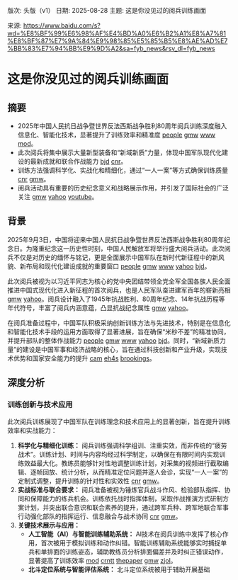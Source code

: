 版次: 头版（v1）
日期: 2025-08-28
主题: 这是你没见过的阅兵训练画面

来源: https://www.baidu.com/s?wd=%E8%BF%99%E6%98%AF%E4%BD%A0%E6%B2%A1%E8%A7%81%E8%BF%87%E7%9A%84%E9%98%85%E5%85%B5%E8%AE%AD%E7%BB%83%E7%94%BB%E9%9D%A2&sa=fyb_news&rsv_dl=fyb_news

# 这是你没见过的阅兵训练画面

## 摘要
- 2025年中国人民抗日战争暨世界反法西斯战争胜利80周年阅兵训练深度融入信息化、智能化技术，显著提升了训练效率和精准度 [people](https://vertexaisearch.cloud.google.com/grounding-api-redirect/AUZIYQF1hJedc79dDP9tCXGfXkeiTL1I5nWKjFCcNOoJ-yIIXH74WWxCm-lgjKv9q1CTzQ26P_m7DZ3zKS-1cHnDYvNE69pFtmpfMBPdYKpWj_nlcL9uO8oYdopH06C5uAtvfSa42HA5kZiI4K731XcqI3wNxtXxszjI) [gmw](https://vertexaisearch.cloud.google.com/grounding-api-redirect/AUZIYQF3JwXiBZYi_4rKvhoYabHe64Xw89SxpvI73H8h6vTHZhAfuRVtoHKvvXHpWljZuM8ke83GfHo78uca9_jH2A9QEKA6YC2RuY8A9Hm5Z5EzgM-VLPzn6bTQP5Jq2kciYUS4M9KZaE3xAg6l8eMSZJThFAg=) [www](https://vertexaisearch.cloud.google.com/grounding-api-redirect/AUZIYQGTcHo2-eRgckD2IIhVvUQeVzkrWTm1A-RIf3IVM3lqshpZXssABX3jUkiVMJMjHYk2g7fhKtSCgnMNKamt3Pcvxn6bp80-NsSiVg7e0VvxrsLyLzX1QaqB0ofMN1UZCo0cpyBxK4yV1Rjm9o6Y8LDDvPPSjfKRvw==) [mod](https://vertexaisearch.cloud.google.com/grounding-api-redirect/AUZIYQFX2magpU5DC2vT1vO-wFvXOj8S6SA0T8zg4Mi4k9DIbPi-KbrBVQnmG2VHy5I5EgYC7HFEzWfTqpalnxpEcr9uTCLoB3kn2ZhIQw6_Uo7qDaMFHtPOnI0cB0bY1pT3YDp0u8Mxm-UMeQ==)。
- 此次阅兵将集中展示大量新型装备和“新域新质”力量，体现中国军队现代化建设的最新成就和联合作战能力 [bjd](https://vertexaisearch.cloud.google.com/grounding-api-redirect/AUZIYQFrTwov_8VCtCcqJznO2lsYGkRL4sFf2XggQtNfkB4ZRQKTwN4BSxpasz8T5PZUL4RoApOLc1S433uRuIjIcrCfDB7wEuPWvRNn5dGmNQhr5ZXq6gJE8jLgvtQrcqMf1tA07HPbSlqSXKmT0cpHlYa4Si6NW8KEO62-sjg=) [cnr](https://vertexaisearch.cloud.google.com/grounding-api-redirect/AUZIYQEVv0_4Z1RgZzKXygoP_1OBxCnHBnMcumbOc7CGIaACs6UJBy47J9jKm5JzJ9_4ALY7Vo6TLn_6JUXb1ung0VZmAUz8WcJWUQfPT1yTLAt8dT6fcSUcpyxKgFT_5RVvSvS06hjAJFF5YuG2tKfW2zOXDbdfow2N)。
- 训练方法强调科学化、实战化和精细化，通过“一人一案”等方式确保训练质量 [cnr](https://vertexaisearch.cloud.google.com/grounding-api-redirect/AUZIYQEVv0_4Z1RgZzKXygoP_1OBxCnHBnMcumbOc7CGIaACs6UJBy47J9jKm5JzJ9_4ALY7Vo6TLn_6JUXb1ung0VZmAUz8WcJWUQfPT1yTLAt8dT6fcSUcpyxKgFT_5RVvSvS06hjAJFF5YuG2tKfW2zOXDbdfow2N) [gmw](https://vertexaisearch.cloud.google.com/grounding-api-redirect/AUZIYQHl35zSBnURu5PMrn7_rHrPONv6q3df4hIjBLTiA8_WzMM8GSI1wYs4p6YoShy8KQjwxKfCD-7ts0-d-G1rk72IqCmtsLNd5ayQiFMR2pzmSHGV9QClp7fevF6_vB63AMlybRW53I09xYfbMlOEhcyUAoU=)。
- 阅兵活动具有重要的历史纪念意义和战略展示作用，并引发了国际社会的广泛关注 [gmw](https://vertexaisearch.cloud.google.com/grounding-api-redirect/AUZIYQGt4NfclUcQWkpckavej12WvNLAcciaDzv7EhUKxWNRbyWi4fZ6nvZ6PkZfCaqVVFdNh542l5-IPjob4iQd1X907m_gFhkOOXDDJlAMyOa-CPvOFcPvrBO1NEyTwiikoVSewjRF9m8ALRioJrBOrOhamVo=) [yahoo](https://vertexaisearch.cloud.google.com/grounding-api-redirect/AUZIYQEaYItv3fImgrZOh5onBui54N76FUSNqppQVtFIN3MqONMf2iyndy7avPJgUH2QeWWNae8e5ACMB8ghGiIacA45oEjLH8Cz8EZMAAkrqDBpx62s-ofh74lI3r1WHDxhLqXnAwQUuU2D9dagKiOVKCXrxR06pm6rnEzfBulcMNixulROJYyu3xV5dhkRQtLbQtuaJ9HAi4ZcsPWdJmEbOfjD5kEdHZw9uf9zHDEus-5npg7-llBvwh5cH6Cs4JrCKnANJaudYD10PGvPGzYM-igJ7eCSfHaXJRr9bbp01KCrQmircK5Ba0Pf1nUvISHJh6nUefTkv_PqwLUMWSewNbwfFdDhX8dTrVRirWROyTMBx5p1sp3HCzyHfUl7u6eZKVnaV4X2IIS7fA==) [youtube](https://vertexaisearch.cloud.google.com/grounding-api-redirect/AUZIYQF3JwXiBZYi_4rKvhoYabHe64Xw89SxpvI73H8h6vTHZhAfuRVtoHKvvXHpWljZuM8ke83GfHo78uca9_jH2A9QEKA6YC2RuY8A9Hm5Z5EzgM-VLPzn6bTQP5Jq2kciYUS4M9KZaE3xAg6l8eMSZJThFAg=1)。

## 背景
2025年9月3日，中国将迎来中国人民抗日战争暨世界反法西斯战争胜利80周年纪念日。为隆重纪念这一历史性时刻，中国人民解放军将举行盛大阅兵活动。此次阅兵不仅是对历史的缅怀与铭记，更是全面展示中国军队在新时代新征程中的新风貌、新布局和现代化建设成就的重要窗口 [people](https://vertexaisearch.cloud.google.com/grounding-api-redirect/AUZIYQF1hJedc79dDP9tCXGfXkeiTL1I5nWKjFCcNOoJ-yIIXH74WWxCm-lgjKv9q1CTzQ26P_m7DZ3zKS-1cHnDYvNE69pFtmpfMBPdYKpWj_nlcL9uO8oYdopH06C5uAtvfSa42HA5kZiI4K731XcqI3wNxtXxszjI) [gmw](https://vertexaisearch.cloud.google.com/grounding-api-redirect/AUZIYQF3JwXiBZYi_4rKvhoYabHe64Xw89SxpvI73H8h6vTHZhAfuRVtoHKvvXHpWljZuM8ke83GfHo78uca9_jH2A9QEKA6YC2RuY8A9Hm5Z5EzgM-VLPzn6bTQP5Jq2kciYUS4M9KZaE3xAg6l8eMSZJThFAg=) [www](https://vertexaisearch.cloud.google.com/grounding-api-redirect/AUZIYQGTcHo2-eRgckD2IIhVvUQeVzkrWTm1A-RIf3IVM3lqshpZXssABX3jUkiVMJMjHYk2g7fhKtSCgnMNKamt3Pcvxn6bp80-NsSiVg7e0VvxrsLyLzX1QaqB0ofMN1UZCo0cpyBxK4yV1Rjm9o6Y8LDDvPPSjfKRvw==) [yahoo](https://vertexaisearch.cloud.google.com/grounding-api-redirect/AUZIYQEaYItv3fImgrZOh5onBui54N76FUSNqppQVtFIN3MqONMf2iyndy7avPJgUH2QeWWNae8e5ACMB8ghGiIacA45oEjLH8Cz8EZMAAkrqDBpx62s-ofh74lI3r1WHDxhLqXnAwQUuU2D9dagKiOVKCXrxR06pm6rnEzfBulcMNixulROJYyu3xV5dhkRQtLbQtuaJ9HAi4ZcsPWdJmEbOfjD5kEdHZw9uf9zHDEus-5npg7-llBvwh5cH6Cs4JrCKnANJaudYD10PGvPGzYM-igJ7eCSfHaXJRr9bbp01KCrQmircK5Ba0Pf1nUvISHJh6nUefTkv_PqwLUMWSewNbwfFdDhX8dTrVRirWROyTMBx5p1sp3HCzyHfUl7u6eZKVnaV4X2IIS7fA==) [bjd](https://vertexaisearch.cloud.google.com/grounding-api-redirect/AUZIYQFrTwov_8VCtCcqJznO2lsYGkRL4sFf2XggQtNfkB4ZRQKTwN4BSxpasz8T5PZUL4RoApOLc1S433uRuIjIcrCfDB7wEuPWvRNn5dGmNQhr5ZXq6gJE8jLgvtQrcqMf1tA07HPbSlqSXKmT0cpHlYa4Si6NW8KEO62-sjg=)。

此次阅兵被视为以习近平同志为核心的党中央团结带领全党全军全国各族人民全面推进中国式现代化进入新征程的首次阅兵，也是人民军队奋进建军百年的崭新亮相 [gmw](https://vertexaisearch.cloud.google.com/grounding-api-redirect/AUZIYQGt4NfclUcQWkpckavej12WvNLAcciaDzv7EhUKxWNRbyWi4fZ6nvZ6PkZfCaqVVFdNh542l5-IPjob4iQd1X907m_gFhkOOXDDJlAMyOa-CPvOFcPvrBO1NEyTwiikoVSewjRF9m8ALRioJrBOrOhamVo=) [yahoo](https://vertexaisearch.cloud.google.com/grounding-api-redirect/AUZIYQEaYItv3fImgrZOh5onBui54N76FUSNqppQVtFIN3MqONMf2iyndy7avPJgUH2QeWWNae8e5ACMB8ghGiIacA45oEjLH8Cz8EZMAAkrqDBpx62s-ofh74lI3r1WHDxhLqXnAwQUuU2D9dagKiOVKCXrxR06pm6rnEzfBulcMNixulROJYyu3xV5dhkRQtLbQtuaJ9HAi4ZcsPWdJmEbOfjD5kEdHZw9uf9zHDEus-5npg7-llBvwh5cH6Cs4JrCKnANJaudYD10PGvPGzYM-igJ7eCSfHaXJRr9bbp01KCrQmircK5Ba0Pf1nUvISHJh6nUefTkv_PqwLUMWSewNbwfFdDhX8dTrVRirWROyTMBx5p1sp3HCzyHfUl7u6eZKVnaV4X2IIS7fA==)。阅兵设计融入了1945年抗战胜利、80周年纪念、14年抗战历程等年代符号，丰富了阅兵内涵意蕴，凸显抗战纪念属性 [gmw](https://vertexaisearch.cloud.google.com/grounding-api-redirect/AUZIYQGt4NfclUcQWkpckavej12WvNLAcciaDzv7EhUKxWNRbyWi4fZ6nvZ6PkZfCaqVVFdNh542l5-IPjob4iQd1X907m_gFhkOOXDDJlAMyOa-CPvOFcPvrBO1NEyTwiikoVSewjRF9m8ALRioJrBOrOhamVo=) [yahoo](https://vertexaisearch.cloud.google.com/grounding-api-redirect/AUZIYQEaYItv3fImgrZOh5onBui54N76FUSNqppQVtFIN3MqONMf2iyndy7avPJgUH2QeWWNae8e5ACMB8ghGiIacA45oEjLH8Cz8EZMAAkrqDBpx62s-ofh74lI3r1WHDxhLqXnAwQUuU2D9dagKiOVKCXrxR06pm6rnEzfBulcMNixulROJYyu3xV5dhkRQtLbQtuaJ9HAi4ZcsPWdJmEbOfjD5kEdHZw9uf9zHDEus-5npg7-llBvwh5cH6Cs4JrCKnANJaudYD10PGvPGzYM-igJ7eCSfHaXJRr9bbp01KCrQmircK5Ba0Pf1nUvISHJh6nUefTkv_PqwLUMWSewNbwfFdDhX8dTrVRirWROyTMBx5p1sp3HCzyHfUl7u6eZKVnaV4X2IIS7fA==)。

在阅兵准备过程中，中国军队积极采纳创新训练方法与先进技术，特别是在信息化和智能化技术手段的运用方面取得了显著进展，旨在确保“米秒不差”的精准协同，并提升部队的整体作战能力 [people](https://vertexaisearch.cloud.google.com/grounding-api-redirect/AUZIYQF1hJedc79dDP9tCXGfXkeiTL1I5nWKjFCcNOoJ-yIIXH74WWxCm-lgjKv9q1CTzQ26P_m7DZ3zKS-1cHnDYvNE69pFtmpfMBPdYKpWj_nlcL9uO8oYdopH06C5uAtvfSa42HA5kZiI4K731XcqI3wNxtXxszjI) [gmw](https://vertexaisearch.cloud.google.com/grounding-api-redirect/AUZIYQF3JwXiBZYi_4rKvhoYabHe64Xw89SxpvI73H8h6vTHZhAfuRVtoHKvvXHpWljZuM8ke83GfHo78uca9_jH2A9QEKA6YC2RuY8A9Hm5Z5EzgM-VLPzn6bTQP5Jq2kciYUS4M9KZaE3xAg6l8eMSZJThFAg=) [www](https://vertexaisearch.cloud.google.com/grounding-api-redirect/AUZIYQGTcHo2-eRgckD2IIhVvUQeVzkrWTm1A-RIf3IVM3lqshpZXssABX3jUkiVMJMjHYk2g7fhKtSCgnMNKamt3Pcvxn6bp80-NsSiVg7e0VvxrsLyLzX1QaqB0ofMN1UZCo0cpyBxK4yV1Rjm9o6Y8LDDvPPSjfKRvw==) [yahoo](https://vertexaisearch.cloud.google.com/grounding-api-redirect/AUZIYQEaYItv3fImgrZOh5onBui54N76FUSNqppQVtFIN3MqONMf2iyndy7avPJgUH2QeWWNae8e5ACMB8ghGiIacA45oEjLH8Cz8EZMAAkrqDBpx62s-ofh74lI3r1WHDxhLqXnAwQUuU2D9dagKiOVKCXrxR06pm6rnEzfBulcMNixulROJYyu3xV5dhkRQtLbQtuaJ9HAi4ZcsPWdJmEbOfjD5kEdHZw9uf9zHDEus-5npg7-llBvwh5cH6Cs4JrCKnANJaudYD10PGvPGzYM-igJ7eCSfHaXJRr9bbp01KCrQmircK5Ba0Pf1nUvISHJh6nUefTkv_PqwLUMWSewNbwfFdDhX8dTrVRirWROyTMBx5p1sp3HCzyHfUl7u6eZKVnaV4X2IIS7fA==) [bjd](https://vertexaisearch.cloud.google.com/grounding-api-redirect/AUZIYQFrTwov_8VCtCcqJznO2lsYGkRL4sFf2XggQtNfkB4ZRQKTwN4BSxpasz8T5PZUL4RoApOLc1S433uRuIjIcrCfDB7wEuPWvRNn5dGmNQhr5ZXq6gJE8jLgvtQrcqMf1tA07HPbSlqSXKmT0cpHlYa4Si6NW8KEO62-sjg=)。同时，“新域新质力量”的建设是中国军事和经济战略的核心，旨在通过科技创新和产业升级，实现技术优势和国家安全能力的提升 [cam](https://vertexaisearch.cloud.google.com/grounding-api-redirect/AUZIYQHSrmBO8rNilFdDN8BjzxaImq2z5Doq43weFh4gkFKQEAdUEyUXAyF-xSV8U5Uu_Eaq_HNemihT995MEv55jDcMJPWHqfpPJsTX1kdTt9En0MdbkT7Hh0QOf8Lgz1QbbJFmUZi57u5sJUM_I9w8NYIHJRm5eK52hj7Pa6RnDXZZW6OPmDJgr1hJy947XNdrA8_ZONw=) [eh4s](https://vertexaisearch.cloud.google.com/grounding-api-redirect/AUZIYQFpXFkcf7GE1dymDjALGTV1RD3kCuEWIOR4LVojZX1YMcafZmWfGfaIAAYnZ2dlpdHNe_yiKbVPOXwb900715oxqfml92YLEmi1hKdCQqHy1t17uOhBL66niG6QpNBegBUXIqZe3Rky68EMz8idbGSNuFo4aZe07lw7G5CX8XeODGUDlSDGNIQhLnN7nle4Bg==) [brookings](https://vertexaisearch.cloud.google.com/grounding-api-redirect/AUZIYQFr710NjfPmGtI-p-qRqHPM4raz2maf1cIi2x4T7jh7uu5z15y0lTm_t5GrzAPJFWkH2HkSkIkb5oCk8Qz7wS2q0ftYE_-Z9xvQEyXThvoKuJzGoZ53HtPTViQ0Gqf_z72bp1KPbZYhhCukMpfimfGMT4cEb2fRnozZmFJHsOz3UMnziFo5hmJo6nx3qfpzeMogy3o_a1VXcxq3lJjbv0YSa0J71xzZ8EEjHfz6-4oBdf4=)。

## 深度分析

### 训练创新与技术应用
此次阅兵训练展现了中国军队在训练理念和技术应用上的显著创新，旨在提升训练效率和实战能力：
1.  **科学化与精细化训练：** 阅兵训练强调科学组训、注重实效，而非传统的“疲劳战术”。训练计划、时间与内容均经过科学制定，以确保在有限时间内实现训练效益最大化。教练员能够针对性地调整训练计划，对采集的视频进行截取编辑、逐帧回放、统计分析，从而精准定位问题并逐人会诊，实现“一人一案”的定制式调整，提升训练的针对性和实效性 [cnr](https://vertexaisearch.cloud.google.com/grounding-api-redirect/AUZIYQEVv0_4Z1RgZzKXygoP_1OBxCnHBnMcumbOc7CGIaACs6UJBy47J9jKm5JzJ9_4ALY7Vo6TLn_6JUXb1ung0VZmAUz8WcJWUQfPT1yTLAt8dT6fcSUcpyxKgFT_5RVvSvS06hjAJFF5YuG2tKfW2zOXDbdfow2N) [gmw](https://vertexaisearch.cloud.google.com/grounding-api-redirect/AUZIYQHl35zSBnURu5PMrn7_rHrPONv6q3df4hIjBLTiA8_WzMM8GSI1wYs4p6YoShy8KQjwxKfCD-7ts0-d-G1rk72IqCmtsLNd5ayQiFMR2pzmSHGV9QClp7fevF6_vB63AMlybRW53I09xYfbMlOEhcyUAoU=)。
2.  **实战标准与联合要求：** 阅兵准备被视为锤炼官兵战斗作风、检验部队指挥、协同和保障能力的练兵机会。训练依托战时指挥体制，采取作战推演方式研制方案计划，并突出联合意识和联合素养的提升，通过跨军兵种、跨军地联合军事行动强化部队的指挥运行、信息融合与战术协同 [cnr](https://vertexaisearch.cloud.google.com/grounding-api-redirect/AUZIYQEVv0_4Z1RgZzKXygoP_1OBxCnHBnMcumbOc7CGIaACs6UJBy47J9jKm5JzJ9_4ALY7Vo6TLn_6JUXb1ung0VZmAUz8WcJWUQfPT1yTLAt8dT6fcSUcpyxKgFT_5RVvSvS06hjAJFF5YuG2tKfW2zOXDbdfow2N) [gmw](https://vertexaisearch.cloud.google.com/grounding-api-redirect/AUZIYQHl35zSBnURu5PMrn7_rHrPONv6q3df4hIjBLTiA8_WzMM8GSI1wYs4p6YoShy8KQjwxKfCD-7ts0-d-G1rk72IqCmtsLNd5ayQiFMR2pzmSHGV9QClp7fevF6_vB63AMlybRW53I09xYfbMlOEhcyUAoU=)。
3.  **关键技术展示与应用：**
    *   **人工智能（AI）与智能训练辅助系统：** AI技术在阅兵训练中发挥了核心作用，首次被用于模拟训练和动作纠错。智能训练辅助系统能够实时捕捉单兵和单排面的训练姿态，辅助教练员分析排面偏差并及时纠正错误动作，显著提高了训练效率 [mod](https://vertexaisearch.cloud.google.com/grounding-api-redirect/AUZIYQFX2magpU5DC2vT1vO-wFvXOj8S6SA0T8zg4Mi4k9DIbPi-KbrBVQnmG2VHy5I5EgYC7HFEzWfTqpalnxpEcr9uTCLoB3kn2ZhIQw6_Uo7qDaMFHtPOnI0cB0bY1pT3YDp0u8Mxm-UMeQ==) [crntt](https://vertexaisearch.cloud.google.com/grounding-api-redirect/AUZIYQG1_gzgQ4QsSasX4anzKpdEvqNkb804j1zPx5CZl-duOvGLfqkoSwnv-ThHsI07CzMZGVqncziwS1kD2sszdzpphZZvGxS-7hPcQ-cz_T81D4Oo8bjXX14h2-8yBrskUqaK0F4Jt_OimXr-sy_Gd3nFUrT7jQ==) [thepaper](https://vertexaisearch.cloud.google.com/grounding-api-redirect/AUZIYQE9QDPx4nJCszzCU_HRf-sD95KUepptNFCcJNJuhZxpFVK0U3L3PPBpKBUOj_2BC27c7fSb8vxknjOA20Lr6Fn2v8JrG2xqs_T3s09fzYF17y7Ag8Xievz95CwoBZ9YnIKxbRSHJvDvvjbm7Bo=) [gmw](https://vertexaisearch.cloud.google.com/grounding-api-redirect/AUZIYQHl35zSBnURu5PMrn7_rHrPONv6q3df4hIjBLTiA8_WzMM8GSI1wYs4p6YoShy8KQjwxKfCD-7ts0-d-G1rk72IqCmtsLNd5ayQiFMR2pzmSHGV9QClp7fevF6_vB63AMlybRW53I09xYfbMlOEhcyUAoU=) [zjol](https://vertexaisearch.cloud.google.com/grounding-api-redirect/AUZIYQEHLsU6_LnAltKBSzKvquM4S0O1DJ_S0KKgJLitxSZY91rat8geJG6xOUBS2FIxWnVboMv7LdhiR89kSQ50zznQdc6ZpAxiHdvASChKGijjeuda9_x0zUNk8b386_rXPrBxVKUz2cztM5vpXZqRMWulROyyT1kdAs8w)。
    *   **北斗定位系统与智能评估系统：** 北斗定位系统被用于辅助开展基础